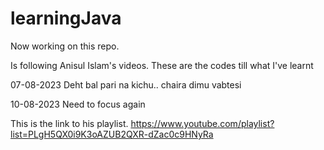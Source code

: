 # learningJava

Now working on this repo.

Is following Anisul Islam's videos. These are the codes till what I've learnt


07-08-2023
Deht bal pari na kichu.. chaira dimu vabtesi

10-08-2023
Need to focus again





This is the link to his playlist.
https://www.youtube.com/playlist?list=PLgH5QX0i9K3oAZUB2QXR-dZac0c9HNyRa
